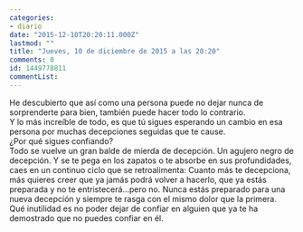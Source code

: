 ```yaml
---
categories:
- diario
date: "2015-12-10T20:20:11.000Z"
lastmod: ""
title: "Jueves, 10 de diciembre de 2015 a las 20:20"
comments: 0
id: 1449778811
commentList:
---
```


He descubierto que así como una persona puede no dejar nunca de sorprenderte para bien, también puede hacer todo lo contrario.  
Y lo más increíble de todo, es que tú sigues esperando un cambio en esa persona por muchas decepciones seguidas que te cause.  
¿Por qué sigues confiando?  
Todo se vuelve un gran balde de mierda de decepción. Un agujero negro de decepción. Y se te pega en los zapatos o te absorbe en sus profundidades, caes en un continuo ciclo que se retroalimenta: Cuanto más te decepciona, más quieres creer que ya jamás podrá volver a hacerlo, que ya estás preparada y no te entristecerá...pero no. Nunca estás preparado para una nueva decepción y siempre te rasga con el mismo dolor que la primera.  
Qué inutilidad es no poder dejar de confiar en alguien que ya te ha demostrado que no  puedes confiar en él.